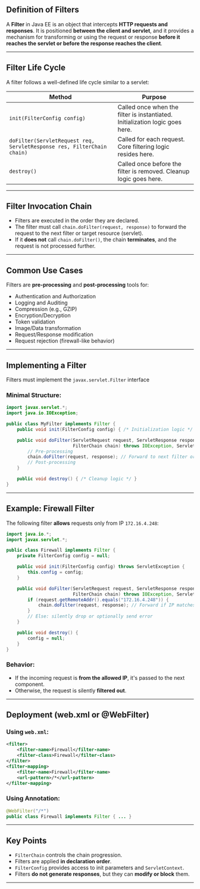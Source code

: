 ## **Definition of Filters**

A **Filter** in Java EE is an object that intercepts **HTTP requests and responses**. It is positioned **between the client and servlet**, and it provides a mechanism for transforming or using the request or response **before it reaches the servlet or before the response reaches the client**.

---

## **Filter Life Cycle**

A filter follows a well-defined life cycle similar to a servlet:

| Method                                                                 | Purpose                                                                      |
| ---------------------------------------------------------------------- | ---------------------------------------------------------------------------- |
| `init(FilterConfig config)`                                            | Called once when the filter is instantiated. Initialization logic goes here. |
| `doFilter(ServletRequest req, ServletResponse res, FilterChain chain)` | Called for each request. Core filtering logic resides here.                  |
| `destroy()`                                                            | Called once before the filter is removed. Cleanup logic goes here.           |

---

## **Filter Invocation Chain**

* Filters are executed in the order they are declared.
* The filter must call `chain.doFilter(request, response)` to forward the request to the next filter or target resource (servlet).
* If it **does not** call `chain.doFilter()`, the chain **terminates**, and the request is not processed further.

---

## **Common Use Cases**

Filters are **pre-processing** and **post-processing** tools for:

* Authentication and Authorization
* Logging and Auditing
* Compression (e.g., GZIP)
* Encryption/Decryption
* Token validation
* Image/Data transformation
* Request/Response modification
* Request rejection (firewall-like behavior)

---

## **Implementing a Filter**

Filters must implement the `javax.servlet.Filter` interface

### Minimal Structure:

```java
import javax.servlet.*;
import java.io.IOException;

public class MyFilter implements Filter {
    public void init(FilterConfig config) { /* Initialization logic */ }

    public void doFilter(ServletRequest request, ServletResponse response,
                         FilterChain chain) throws IOException, ServletException {
        // Pre-processing
        chain.doFilter(request, response); // Forward to next filter or servlet
        // Post-processing
    }

    public void destroy() { /* Cleanup logic */ }
}
```

---

## **Example: Firewall Filter**

The following filter **allows** requests only from IP `172.16.4.248`:

```java
import java.io.*;
import javax.servlet.*;

public class Firewall implements Filter {
    private FilterConfig config = null;

    public void init(FilterConfig config) throws ServletException {
        this.config = config;
    }

    public void doFilter(ServletRequest request, ServletResponse response,
                         FilterChain chain) throws IOException, ServletException {
        if (request.getRemoteAddr().equals("172.16.4.248")) {
            chain.doFilter(request, response); // Forward if IP matches
        }
        // Else: silently drop or optionally send error
    }

    public void destroy() {
        config = null;
    }
}
```

### Behavior:

* If the incoming request is **from the allowed IP**, it's passed to the next component.
* Otherwise, the request is silently **filtered out**.

---

## **Deployment (web.xml or @WebFilter)**

### Using `web.xml`:

```xml
<filter>
    <filter-name>Firewall</filter-name>
    <filter-class>Firewall</filter-class>
</filter>
<filter-mapping>
    <filter-name>Firewall</filter-name>
    <url-pattern>/*</url-pattern>
</filter-mapping>
```

### Using Annotation:

```java
@WebFilter("/*")
public class Firewall implements Filter { ... }
```

---

## **Key Points**

* `FilterChain` controls the chain progression.
* Filters are applied **in declaration order**.
* `FilterConfig` provides access to init parameters and `ServletContext`.
* Filters **do not generate responses**, but they can **modify or block** them.

---